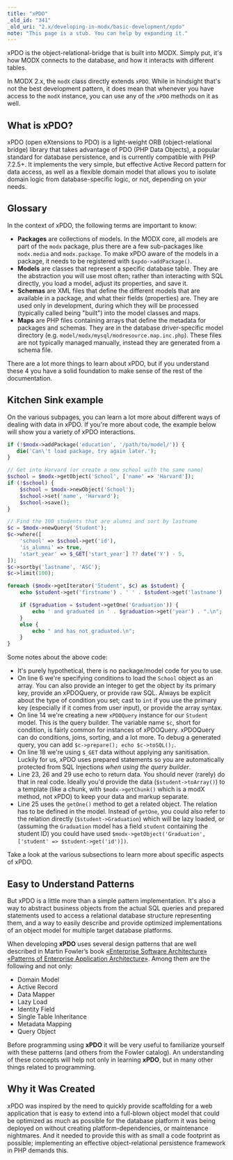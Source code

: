```yaml
---
title: "xPDO"
_old_id: "341"
_old_uri: "2.x/developing-in-modx/basic-development/xpdo"
note: "This page is a stub. You can help by expanding it."
---
```


xPDO is the object-relational-bridge that is built into MODX. Simply put, it's how MODX connects to the database, and how it interacts with different tables.

In MODX 2.x, the `modX` class directly extends `xPDO`. While in hindsight that's not the best development pattern, it does mean that whenever you have access to the `modX` instance, you can use any of the `xPDO` methods on it as well.

## What is xPDO?

xPDO (open eXtensions to PDO) is a light-weight ORB (object-relational bridge) library that takes advantage of PDO (PHP Data Objects), a popular standard for database persistence, and is currently compatible with PHP 7.2.5+. It implements the very simple, but effective Active Record pattern for data access, as well as a flexible domain model that allows you to isolate domain logic from database-specific logic, or not, depending on your needs.

## Glossary

In the context of xPDO, the following terms are important to know:

- **Packages** are collections of models. In the MODX core, all models are part of the `modx` package, plus there are a few sub-packages like `modx.media` and `modx.package`. To make xPDO aware of the models in a package, it needs to be registered with `$xpdo->addPackage()`.
- **Models** are classes that represent a specific database table. They are the abstraction you will use most often; rather than interacting with SQL directly, you load a model, adjust its properties, and save it.
- **Schemas** are XML files that define the different models that are available in a package, and what their fields (properties) are. They are used only in development, during which they will be processed (typically called being "built") into the model classes and maps.
- **Maps** are PHP files containing arrays that define the metadata for packages and schemas. They are in the database driver-specific model directory (e.g. `model/modx/mysql/modresource.map.inc.php`). These files are not typically managed manually, instead they are generated from a schema file.

There are a lot more things to learn about xPDO, but if you understand these 4 you have a solid foundation to make sense of the rest of the documentation.

## Kitchen Sink example

On the various subpages, you can learn a lot more about different ways of dealing with data in xPDO. If you're more about code, the example below will show you a variety of xPDO interactions.

````php
if (!$modx->addPackage('education', '/path/to/model/')) {
   die('Can\'t load package, try again later.');
}

// Get into Harvard (or create a new school with the same name)
$school = $modx->getObject('School', ['name' => 'Harvard']);
if (!$school) {
    $school = $modx->newObject('School');
    $school->set('name', 'Harvard');
    $school->save();
}

// Find the 100 students that are alumni and sort by lastname
$c = $modx->newQuery('Student');
$c->where([
    'school' => $school->get('id'),
    'is_alumni' => true,
    'start_year' => $_GET['start_year'] ?? date('Y') - 5,
]);
$c->sortby('lastname', 'ASC');
$c->limit(100);

foreach ($modx->getIterator('Student', $c) as $student) {
    echo $student->get('firstname') . ' ' . $student->get('lastname') . ' started studying in ' . $student->get('start_year');

    if ($graduation = $student->getOne('Graduation')) {
        echo ' and graduated in ' . $graduation->get('year') . ".\n";
    }
    else {
        echo " and has not graduated.\n";
    }
}
````

Some notes about the above code:

- It's purely hypothetical, there is no package/model code for you to use.
- On line 6 we're specifying conditions to load the `School` object as an array. You can also provide an integer to get the object by its primary key, provide an xPDOQuery, or provide raw SQL. Always be explicit about the type of condition you set; cast to `int` if you use the primary key (especially if it comes from user input), or provide the array syntax.
- On line 14 we're creating a new `xPDOQuery` instance for our `Student` model. This is the query builder. The variable name `$c`, short for condition, is fairly common for instances of xPDOQuery. xPDOQuery can do conditions, joins, sorting, and a lot more. To debug a generated query, you can add `$c->prepare(); echo $c->toSQL();`.
- On line 18 we're using `$_GET` data without applying any sanitisation. Luckily for us, xPDO uses prepared statements so you are automatically protected from SQL Injections _when using the query builder_.
- Line 23, 26 and 29 use echo to return data. You should never (rarely) do that in real code. Ideally you'd provide the data (`$student->toArray()`) to a template (like a chunk, with `$modx->getChunk()` which is a modX method, not xPDO) to keep your data and markup separate.
- Line 25 uses the `getOne()` method to get a related object. The relation has to be defined in the model. Instead of `getOne`, you could also refer to the relation directly (`$student->Graduation`) which will be lazy loaded, or (assuming the `Graduation` model has a field `student` containing the student ID) you could have used `$modx->getObject('Graduation', ['student' => $student->get('id')])`.

Take a look at the various subsections to learn more about specific aspects of xPDO.

## Easy to Understand Patterns

But xPDO is a little more than a simple pattern implementation. It's also a way to abstract business objects from the actual SQL queries and prepared statements used to access a relational database structure representing them, and a way to easily describe and provide optimized implementations of an object model for multiple target database platforms.

When developing **xPDO** uses several design patterns that are well described in Martin Fowler’s book [«Enterprise Software Architecture»](http://design-pattern.ru/patterns) [«Patterns of Enterprise Application Architecture»](http://www.martinfowler.com/eaaCatalog/). Among them are the following and not only:

- Domain Model
- Active Record
- Data Mapper
- Lazy Load
- Identity Field
- Single Table Inheritance
- Metadata Mapping
- Query Object

Before programming using **xPDO** it will be very useful to familiarize yourself with these patterns (and others from the Fowler catalog). An understanding of these concepts will help not only in learning **xPDO**, but in many other things related to programming.

## Why it Was Created

xPDO was inspired by the need to quickly provide scaffolding for a web application that is easy to extend into a full-blown object model that could be optimized as much as possible for the database platform it was being deployed on without creating platform-dependencies, or maintenance nightmares. And it needed to provide this with as small a code footprint as possible; implementing an effective object-relational persistence framework in PHP demands this.
